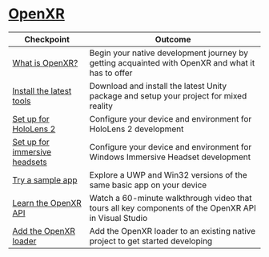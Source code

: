 # [OpenXR](#tab/openxr)

|  Checkpoint  |  Outcome  |
| --- | --- |
| [What is OpenXR?](../openxr.md) | Begin your native development journey by getting acquainted with OpenXR and what it has to offer |
| [Install the latest tools](../install-the-tools.md) | Download and install the latest Unity package and setup your project for mixed reality |
| [Set up for HoloLens 2](../openxr-getting-started.md#getting-started-with-openxr-for-hololens-2) | Configure your device and environment for HoloLens 2 development |
| [Set up for immersive headsets](../openxr-getting-started.md#getting-started-with-openxr-for-windows-mixed-reality-headsets) | Configure your device and environment for Windows Immersive Headset development |
| [Try a sample app](../openxr-getting-started.md#building-a-sample-openxr-app) | Explore a UWP and Win32 versions of the same basic app on your device |
| [Learn the OpenXR API](../openxr-getting-started.md#learning-the-openxr-api) | Watch a 60-minute walkthrough video that tours all key components of the OpenXR API in Visual Studio |
| [Add the OpenXR loader](../openxr-getting-started.md#integrate-the-openxr-loader-into-a-project) | Add the OpenXR loader to an existing native project to get started developing |

<!--
# [WinRT (Legacy)](#tab/winrt)

|  Checkpoint  |  Outcome  |
| --- | --- |
| [Create a UWP app](../creating-a-holographic-directx-project.md) | Build a new Universal Windows Platform holographic app from scratch |
| [Create a Win32 app](../creating-a-holographic-directx-project.md#creating-a-win32-project) | Build a new Win32 holographic app from scratch |
| [Get a HolographicSpace](../getting-a-holographicspace.md) | Control immersive rendering, provide camera data, and access the spatial reasoning APIs |
| [Render in DirectX](../rendering-in-directx.md) | Reason about the position and orientation of one or more observers of a holographic scene as predicted by the system |
| [Coordinate systems in DirectX](../coordinate-systems-in-directx.md) | Explore the basis of spatial understanding offered by Windows Mixed Reality APIs. |
-->




